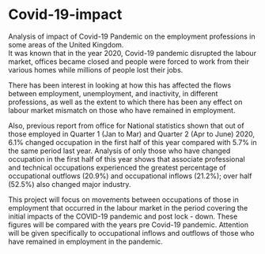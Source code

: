 # Covid-19-impact
Analysis of impact of Covid-19 Pandemic on the employment professions in some areas of the United Kingdom.                                                                                                                
It was known that in the year 2020, Covid-19 pandemic disrupted the labour market, offices became closed and people were forced to work from their various homes while millions of people lost their jobs. 

There has been interest in looking at how this has affected the flows between employment, unemployment, and inactivity, in different professions, as well as the extent to which there has been any effect on labour market mismatch on those who have remained in employment. 

Also, previous report from office for National statistics shown that out of those employed in Quarter 1 (Jan to Mar) and Quarter 2 (Apr to June) 2020, 6.1% changed occupation in the first half of this year compared with 5.7% in the same period last year. Analysis of only those who have changed occupation in the first half of this year shows that associate professional and technical occupations experienced the greatest percentage of occupational outflows (20.9%) and occupational inflows (21.2%); over half (52.5%) also changed major industry. 

This project will focus on movements between occupations of those in employment that occurred in the labour market in the period covering the initial impacts of the COVID-19 pandemic and post lock - down. These figures will be compared with the years pre Covid-19 pandemic. Attention will be given specifically to occupational inflows and outflows of those who have remained in employment in the pandemic.
